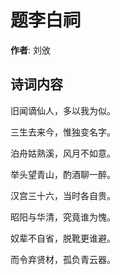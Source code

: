 # 题李白祠

**作者**: 刘攽

## 诗词内容

旧闻谪仙人，多以我为似。

三生去来今，惟独变名字。

泊舟姑熟溪，风月不如意。

举头望青山，酌酒聊一醉。

汉宫三十六，当时各自贵。

昭阳与华清，究竟谁为愧。

奴辈不自省，脱靴更谁避。

而令弃贤材，孤负青云器。

